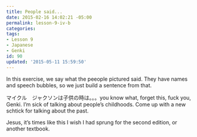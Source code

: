 ```yaml
---
title: People said...
date: 2015-02-16 14:02:21 -05:00
permalink: lesson-9-iv-b
categories:
tags:
- Lesson 9
- Japanese
- Genki
id: 90
updated: '2015-05-11 15:59:50'
---
```


In this exercise, we say what the peeople pictured said. They have names and speech bubbles, so we just build a sentence from that.

マイクル　ジャクソンは子供の時は。。。you know what, forget this, fuck you, Genki. I’m sick of talking about people’s childhoods. Come up with a new schtick for talking about the past.

Jesus, it’s times like this I wish I had sprung for the second edition, or another textbook.
